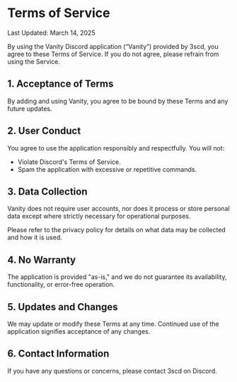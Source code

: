 # Terms of Service

Last Updated: March 14, 2025

By using the Vanity Discord application (“Vanity”) provided by 3scd, you agree to these Terms of Service. If you do not agree, please refrain from using the Service.

## 1. Acceptance of Terms

By adding and using Vanity, you agree to be bound by these Terms and any future updates.

## 2. User Conduct

You agree to use the application responsibly and respectfully. You will not:

- Violate Discord's Terms of Service.
- Spam the application with excessive or repetitive commands.

## 3. Data Collection

Vanity does not require user accounts, nor does it process or store personal data except where strictly necessary for operational purposes. 

Please refer to the privacy policy for details on what data may be collected and how it is used.

## 4. No Warranty

The application is provided "as-is," and we do not guarantee its availability, functionality, or error-free operation.

## 5. Updates and Changes

We may update or modify these Terms at any time. Continued use of the application signifies acceptance of any changes.

## 6. Contact Information

If you have any questions or concerns, please contact 3scd on Discord.
